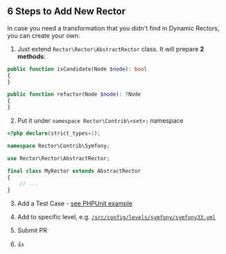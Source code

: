 ## 6 Steps to Add New Rector

In case you need a transformation that you didn't find in Dynamic Rectors, you can create your own:

1. Just extend `Rector\Rector\AbstractRector` class. It will prepare **2 methods**:

```php
public function isCandidate(Node $node): bool
{
}

public function refactor(Node $node): ?Node
{
}
```

2. Put it under `namespace Rector\Contrib\<set>;` namespace

```php
<?php declare(strict_types=1);

namespace Rector\Contrib\Symfony;

use Rector\Rector\AbstractRector;

final class MyRector extends AbstractRector
{
    // ...
}
```

3. Add a Test Case - [see PHPUnit example](https://github.com/rectorphp/rector/blob/master/tests/Rector/Contrib/PHPUnit/ExceptionAnnotationRector/Test.php)

4. Add to specific level, e.g. [`/src/config/levels/symfony/symfony33.yml`](/src/config/levels/symfony/symfony33.yml)

5. Submit PR

6. :+1:

